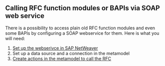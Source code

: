 ## Calling RFC function modules or BAPIs via SOAP web service

There is a possibility to access plain old RFC function modules and even some BAPIs by configuring a SOAP webservice for them. Here is what you will need:

1. [Set up the webserivce in SAP NetWeaver](setting_up_rfc_webservice.md)
2. Set up a data source and a connection in the metamodel
3. [Create actions in the metamodel to call the RFC](Modeling_RFC_actions.md)